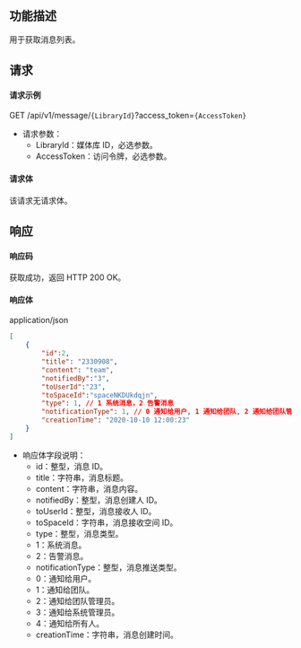 ## 功能描述

用于获取消息列表。

## 请求

#### 请求示例  

GET /api/v1/message/`{LibraryId}`?access_token=`{AccessToken}`

- 请求参数：
    - LibraryId：媒体库 ID，必选参数。
    - AccessToken：访问令牌，必选参数。
	
#### 请求体

该请求无请求体。

## 响应

#### 响应码

获取成功，返回 HTTP 200 OK。

#### 响应体

application/json

```json
[
    {
        "id":2,
        "title": "2330908",
        "content": "team",
        "notifiedBy":"3",
        "toUserId":"23",
        "toSpaceId":"spaceNKDUkdqjn",
        "type": 1, // 1 系统消息，2 告警消息
        "notificationType": 1, // 0 通知给用户, 1 通知给团队, 2 通知给团队管理员, 3 通知给系统管理员, 4 通知给所有人
        "creationTime": "2020-10-10 12:00:23"
    }
]
```

- 响应体字段说明：
  - id：整型，消息 ID。
  - title：字符串，消息标题。
  - content：字符串，消息内容。
  - notifiedBy：整型，消息创建人 ID。
  - toUserId：整型，消息接收人 ID。
  - toSpaceId：字符串，消息接收空间 ID。
  - type：整型，消息类型。
   - 1：系统消息。
   - 2：告警消息。
  - notificationType：整型，消息推送类型。
   - 0：通知给用户。
   - 1：通知给团队。
   - 2：通知给团队管理员。
   - 3：通知给系统管理员。
   - 4：通知给所有人。
  - creationTime：字符串，消息创建时间。
  
